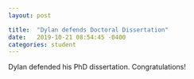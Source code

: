```yaml
---
layout: post

title:  "Dylan defends Doctoral Dissertation"
date:   2019-10-21 08:54:45 -0400
categories: student
---
```



Dylan defended his PhD dissertation. Congratulations!
